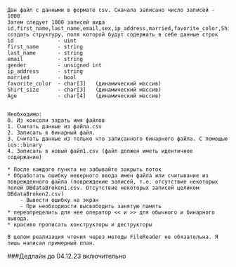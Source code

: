     Дан файл с данными в формате csv. Сначала записано число записей - 1000
    Затем следует 1000 записей вида
    id,first_name,last_name,email,sex,ip_address,married,favorite_color,Shirt_size,Age
    создать структуру, поля которой будут содержать в себе данные строк 
    id              - uint
    first_name      - string
    last_name       - string
    email           - string
    gender          - unsigned int
    ip_address      - string
    married         - bool
    favorite_color  - char[3]   (динамический массив)
    Shirt_size      - char[3]   (динамический массив)
    Age             - char[4]   (динамический массив)
    

    Необходимо:
    0. Из консоли задать имя файлов
    1. Считать данные из файла.csv
    2. Записать в бинарный файл. 
    3. Считать данные из только что записанного бинарного файла. С помощью ios::binary
    4. Записать в новый файл1.csv (файл должен иметь идентичное содержание)
    
    * После каждого пункта не забывайте закрыть поток  
    * Обработать ошибку неверного ввода имен файла или считывание из поврежденного файла (повреждение записей, т.е. отсутствие некоторых полей DBdataBroken1.csv. Отсутствие некоторых записей целиком DBdataBroken2.csv)
        - Вывести ошибку на экран
        - При необходиости высвободить занятую память
    * переопределить для нее оператор << и >> для обычного и бинарного вывода.
    * красиво прописать конструкторы и деструкторы

    В целом реализация чтения через методы FileReader не обязательна. Я лишь написал примерный план.

###Дедлайн до 04.12.23 включительно  
